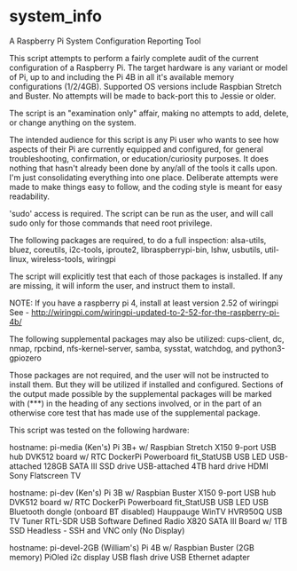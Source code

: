 # system_info
A Raspberry Pi System Configuration Reporting Tool

This script attempts to perform a fairly complete audit of the current
configuration of a Raspberry Pi.  The target hardware is any variant or
model of Pi, up to and including the Pi 4B in all it's available memory
configurations (1/2/4GB).  Supported OS versions include Raspbian Stretch
and Buster.  No attempts will be made to back-port this to Jessie or older.

The script is an "examination only" affair, making no attempts to add,
delete, or change anything on the system.

The intended audience for this script is any Pi user who wants to see how
aspects of their Pi are currently equipped and configured, for general
troubleshooting, confirmation, or education/curiosity purposes.  It does
nothing that hasn't already been done by any/all of the tools it calls upon.
I'm just consolidating everything into one place.  Deliberate attempts were
made to make things easy to follow, and the coding style is meant for easy
readability.

'sudo' access is required.  The script can be run as the user, and will
call sudo only for those commands that need root privilege.

The following packages are required, to do a full inspection:
  alsa-utils, bluez, coreutils, i2c-tools, iproute2, libraspberrypi-bin,
  lshw, usbutils, util-linux, wireless-tools, wiringpi

The script will explicitly test that each of those packages is installed.
If any are missing, it will inform the user, and instruct them to install.

NOTE:
If you have a raspberry pi 4, install at least version 2.52 of wiringpi
See - http://wiringpi.com/wiringpi-updated-to-2-52-for-the-raspberry-pi-4b/

The following supplemental packages may also be utilized:
  cups-client, dc, nmap, rpcbind, nfs-kernel-server, samba, sysstat,
  watchdog, and python3-gpiozero

Those packages are not required, and the user will not be instructed
to install them.  But they will be utilized if installed and configured.
Sections of the output made possible by the supplemental packages will be
marked with (***) in the heading of any sections involved, or in the part
of an otherwise core test that has made use of the supplemental package.

This script was tested on the following hardware:

  hostname: pi-media (Ken's)
  Pi 3B+ w/ Raspbian Stretch
  X150 9-port USB hub
  DVK512 board w/ RTC
  DockerPi Powerboard
  fit_StatUSB USB LED
  USB-attached 128GB SATA III SSD drive
  USB-attached 4TB hard drive
  HDMI Sony Flatscreen TV

  hostname: pi-dev (Ken's)
  Pi 3B w/ Raspbian Buster
  X150 9-port USB hub
  DVK512 board w/ RTC
  DockerPi Powerboard
  fit_StatUSB USB LED
  USB Bluetooth dongle (onboard BT disabled)
  Hauppauge WinTV HVR950Q USB TV Tuner
  RTL-SDR USB Software Defined Radio
  X820 SATA III Board w/ 1TB SSD
  Headless - SSH and VNC only (No Display)

  hostname: pi-devel-2GB (William's)
  Pi 4B w/ Raspbian Buster (2GB memory)
  PiOled i2c display
  USB flash drive
  USB Ethernet adapter
